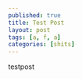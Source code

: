 ```yaml
---
published: true
title: Test Post
layout: post
tags: [a, f, a]
categories: [shits]
---
```

testpost